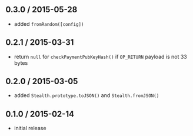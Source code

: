 0.3.0 / 2015-05-28
------------------
- added `fromRandom([config])`

0.2.1 / 2015-03-31
------------------
- return `null` for `checkPaymentPubKeyHash()` if `OP_RETURN` payload is not 33 bytes

0.2.0 / 2015-03-05
------------------
- added `Stealth.prototype.toJSON()` and `Stealth.fromJSON()`

0.1.0 / 2015-02-14
------------------
- initial release